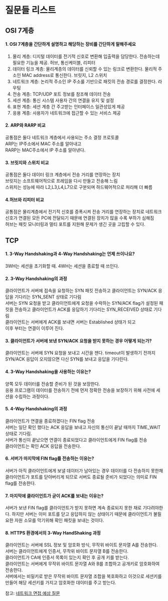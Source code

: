 # 질문들 리스트

## OSI 7계층

#### 1. OSI 7계층을 간단하게 설명하고 해당하는 장비를 간단하게 말해주세요

1) 물리 계층: 디지털 데이터를 전기적 신호로 변환해 입출력을 담당한다. 전송하는데 필요한 기능을 제공. 허브, 통신케이블, 리피터  
2) 데이터 링크 계층: 물리계층의 데이터를 신뢰할 수 있는 링크로 변환한다. 물리적 주소인 MAC address로 통신한다. 브릿지, L2 스위치  
3) 네트워크 계층: 논리적 주소인 IP 주소룰 기반으로 패킷의 전송 경로를 결정한다. 라우팅  
4) 전송 계층: TCP/UDP 포트 정보를 참조해 데이터 전송  
5) 세션 계층: 통신 시스템 사용자 간의 연결을 유지 및 설정  
6) 표현 계층: 세션 계층 간 주고받는 인터페이스 일관성있게 제공  
7) 응용 계층: 사용자가 네트워크에 접근할 수 있는 서비스 제공

#### 2. ARP와 RARP 비교

공통점은 둘다 네트워크 계층에서 사용되는 주소 결정 프로토콜  
ARP는 IP주소에서 MAC 주소를 알아내고  
RARP는 MAC주소에서 IP 주소를 알아낸다.

#### 3. 브릿지와 스위치 비교

공통점은 둘다 데이터 링크 계층에서 전송 거리를 연장하는 장치  
브릿지는 소프트웨어적으로 프레임을 다시 만들고 전송해 느림  
스위치는 성능에 따라 L2,L3,L4,L7으로 구분되며 하드웨어적으로 처리해 더 빠름

#### 4.허브와 리피터 비교

공통점은 물리계층에서 전기적 신호를 증폭시켜 전송 거리를 연장하는 장치로 네트워크 신호가 연결된 모든 PC에 전달되기 때문에 연결된 장치가 많을 수록 부하가 심해짐  
허브는 패킷 모니터링과 멀티 포트를 지원해 문제가 생긴 곳을 고립할 수 있다.

## TCP

#### 1. 3-Way Handshaking과 4-Way Handshaking는 언제 쓰이나요?

3WH는 세션을 초기화할 때. 4WH는 세션을 종료할 때 쓰인다.

#### 2. 3-Way Handshaking의 과정

클라이언트가 서버에 접속을 요청하는 SYN 패킷 전송하고 클라이언트는 SYN/ACK 응답을 기다리는 SYN\_SENT 상태로 기다림  
서버는 SYN 요청을 받고 클라이언트에게 요청을 수락하는 SYN/ACK flag가 설정된 패킷을 전송하고 클라이언트가 ACK를 응답하기 기다리는 SYN\_RECEIVED 상태로 기다림  
클라이언트는 서버에게 ACK를 보내면 서버는 Established 상태가 되고  
이후 부터는 연결이 이루어 진다.

#### 3. 클라이언트가 서버에 보낸 SYN/ACK 요청을 받지 못하는 경우 어떻게 되는가?

클라이언트는 서버에 SYN 요청을 보내고 시간을 잰다. timeout이 발생하기 전까지 SYN/ACK 응답이 오지않으면 다신 SYN를 보내고 응답을 기다린다.

#### 4. 3-Way Handshaking을 사용하는 이유는?

양쪽 모두 데이터를 전송할 준비가 된 것을 보장한다.  
응용 프로그램이 데이터를 전송하기 전에 먼저 정확한 전송을 보장하기 위해 사전에 세션을 수립하는 과정이다.

#### 5. 4-Way Handshaking의 과정

클라이언트가 연결을 종료하겠다는 FIN flag 전송  
서버는 일단 확인 했다는 ACK 응답을 보내고 자신의 통신이 끝날 때까지 TIME\_WAIT 상태로 기다림.  
서버가 통신이 끝났으면 연결이 종료되었다고 클라이언트에게 FIN flag를 전송  
클라이언트는 확인 ACK 응답을 전송한다.

#### 6. 서버가 마지막에 FIN flag를 전송하는 이유는?

서버가 아직 클라이언트에게 보낼 데이터가 남아있는 경우 데이터를 다 전송하지 못한채 클라이언트가 포트를 닫아버리게 되므로 서버도 종료될 준비가 되었다는 의미로 FIN flag를 전송한다.

#### 7. 마지막에 클라이언트가 굳이 ACK를 보내는 이유는?

서버가 보낸 FIN flag를 클라이언트가 받지 못하면 계속 종료되지 못한 채로 기다려야한다. 하지만 서버는 이미 포트를 닫고 응답하지 않는 상태이기 때문에 클라이언트가 불필요한 자원 소모를 막기위해 확인 패킷을 보내는 것이다.

#### 8. HTTPS 환경에서의 3-Way HandShaking 과정

클라이언트는 서버에 SSL 정보 및 암호화 방식, 무작위 바이트 문자열 A를 전송한다.  
서버는 클라이언트에게 인증서, 무작위 바이트 문자열 B를 전송한다.  
클라이언트가 CA에 인증서 목록이 있는지 확인 후 공개 키를 받는다.  
클라이언트는 서버에게 무작위 바이트 문자열 A와 B를 조합하고 공개키로 암호화하여 전송한다.  
서버에서는 비밀키로 받은 무작위 바이트 문자열 조합을 복호화하고 이것으로 세션키를 만들어 해당 세션키를 가지고 암호화한 데이터를 주고 받는다.

참고: [네트워크 면접 예상 질문](https://hyonee.tistory.com/136)
